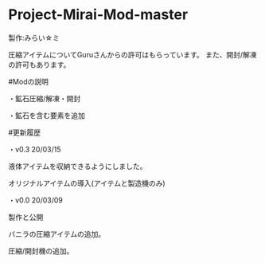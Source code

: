 # Project-Mirai-Mod-master

製作:みらい☆ミ

圧縮アイテムについてGuruさんからの許可はもらっています。
また、開封/解凍の許可もあります。


#Modの説明

・鉱石圧縮/解凍・開封

・鉱石を含む要素を追加


#更新履歴

・v0.3  20/03/15

液体アイテムを収納できるようにしました。

オリジナルアイテムの導入(アイテムと製造機のみ)

・v0.0  20/03/09

製作と公開

バニラの圧縮アイテムの追加。

圧縮/開封機の追加。
